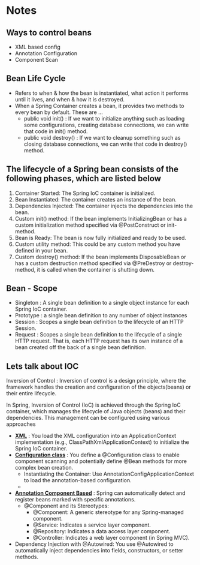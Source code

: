 # Notes 

## Ways to control beans 

- XML based config
- Annotation Configuration 
- Component Scan 

## Bean Life Cycle 
- Refers to when & how the bean is instantiated, what action it performs until it lives, and when & how it is destroyed.
- When a Spring Container creates a bean, it provides two methods to every bean by default. These are ... 
  - public void init() : If we want to initialize anything such as loading some configurations, creating database connections, we can write that code in init() method.
  - public void destroy() : If we want to cleanup something such as closing database connections, we can write that code in destroy() method.

## The lifecycle of a Spring bean consists of the following phases, which are listed below
   
1. Container Started: The Spring IoC container is initialized.
2. Bean Instantiated: The container creates an instance of the bean.
3. Dependencies Injected: The container injects the dependencies into the bean.
4. Custom init() method: If the bean implements InitializingBean or has a custom initialization method specified via @PostConstruct or init-method.
5. Bean is Ready: The bean is now fully initialized and ready to be used.
6. Custom utility method: This could be any custom method you have defined in your bean.
7. Custom destroy() method: If the bean implements DisposableBean or has a custom destruction method specified via @PreDestroy or destroy-method, it is called when the container is shutting down.
  
## Bean - Scope 

- Singleton : A single bean definition to a single object instance for each Spring IoC container.
- Prototype : a single bean definition to any number of object instances
- Session : Scopes a single bean definition to the lifecycle of an HTTP Session.
- Request : Scopes a single bean definition to the lifecycle of a single HTTP request. That is, each HTTP request has its own instance of a bean created off the back of a single bean definition.

## Lets talk about IOC 

Inversion of Control : 
Inversion of control is a design principle, where the framework handles the creation and configuration of the objects(beans) or their entire lifecycle. 

In Spring, Inversion of Control (IoC) is achieved through the Spring IoC container, which manages the lifecycle of Java objects (beans) and their dependencies. 
This management can be configured using various approaches
- <u><b>XML</b></u> : You load the XML configuration into an ApplicationContext implementation (e.g., ClassPathXmlApplicationContext) to initialize the Spring IoC container.
- <u><b>Configuration class</b></u>   : You define a @Configuration class to enable component scanning and potentially define @Bean methods for more complex bean creation.
  - Instantiating the Container: Use AnnotationConfigApplicationContext to load the annotation-based configuration.
  - 
- <u><b>Annotation Component Based</b></u>    : Spring can automatically detect and register beans marked with specific annotations.
  - @Component and its Stereotypes:
      - @Component: A generic stereotype for any Spring-managed component.
      - @Service: Indicates a service layer component.
      - @Repository: Indicates a data access layer component.
      - @Controller: Indicates a web layer component (in Spring MVC).
- Dependency Injection with @Autowired: You use @Autowired to automatically inject dependencies into fields, constructors, or setter methods.



 

